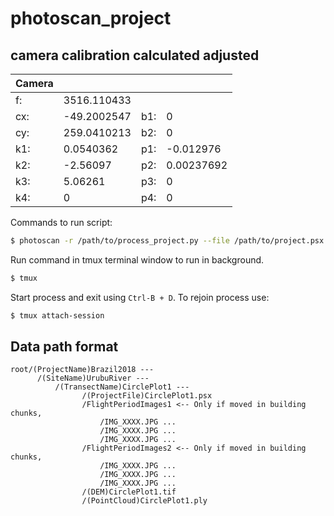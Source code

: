 # photoscan_project
## camera calibration calculated adjusted
 

|Camera ||||  
|---|---|---|---|  
|f:| 3516.110433	|	 |	 |  
|cx:|	-49.2002547|	b1:|0	|  
|cy:|	259.0410213|	b2:|0	|  
|k1:|	0.0540362|	p1:| -0.012976|  
|k2:|	-2.56097|	p2:| 0.00237692|  
|k3:|	5.06261|	p3:|0	|  
|k4:| 0	|	p4:|0	|  








Commands to run script:
```bash
$ photoscan -r /path/to/process_project.py --file /path/to/project.psx
```
Run command in tmux terminal window to run in background.

```bash
$ tmux
```

Start process and exit using ```Ctrl-B + D```. To rejoin process use:

```bash
$ tmux attach-session
```


## Data path format
```text
root/(ProjectName)Brazil2018 ---
      /(SiteName)UrubuRiver ---
          /(TransectName)CirclePlot1 ---
                /(ProjectFile)CirclePlot1.psx
                /FlightPeriodImages1 <-- Only if moved in building chunks,
                    /IMG_XXXX.JPG ...
                    /IMG_XXXX.JPG ...
                    /IMG_XXXX.JPG ...
                /FlightPeriodImages2 <-- Only if moved in building chunks,
                    /IMG_XXXX.JPG ...
                    /IMG_XXXX.JPG ...
                    /IMG_XXXX.JPG ...
                /(DEM)CirclePlot1.tif
                /(PointCloud)CirclePlot1.ply

```

